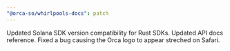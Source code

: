 ```yaml
---
"@orca-so/whirlpools-docs": patch
---
```


Updated Solana SDK version compatibility for Rust SDKs. Updated API docs reference. Fixed a bug causing the Orca logo to appear streched on Safari.
